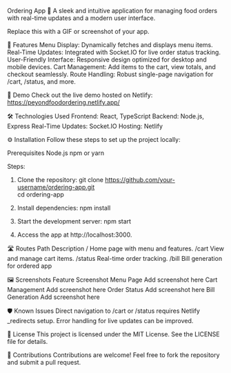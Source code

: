 Ordering App 🍴
A sleek and intuitive application for managing food orders with real-time updates and a modern user interface.


Replace this with a GIF or screenshot of your app.

📜 Features
Menu Display: Dynamically fetches and displays menu items.
Real-Time Updates: Integrated with Socket.IO for live order status tracking.
User-Friendly Interface: Responsive design optimized for desktop and mobile devices.
Cart Management: Add items to the cart, view totals, and checkout seamlessly.
Route Handling: Robust single-page navigation for /cart, /status, and more.

🚀 Demo
Check out the live demo hosted on Netlify:
https://peyondfoodordering.netlify.app/


🛠️ Technologies Used
Frontend: React, TypeScript
Backend: Node.js, Express
Real-Time Updates: Socket.IO
Hosting: Netlify


⚙️ Installation
Follow these steps to set up the project locally:

Prerequisites
Node.js
npm or yarn


Steps:
1. Clone the repository:
    git clone https://github.com/your-username/ordering-app.git  
    cd ordering-app  

2. Install dependencies:
    npm install  


3. Start the development server:
    npm start  

4. Access the app at http://localhost:3000.


🛣️ Routes
Path	    Description
/	        Home page with menu and features.
/cart	    View and manage cart items.
/status	    Real-time order tracking.
/bill       Bill generation for ordered app


🖼️ Screenshots
Feature	            Screenshot
Menu Page	        Add screenshot here
Cart Management	    Add screenshot here
Order Status	    Add screenshot here
Bill Generation     Add screenshot here


🛡️ Known Issues
Direct navigation to /cart or /status requires Netlify _redirects setup.
Error handling for live updates can be improved.

📝 License
This project is licensed under the MIT License. See the LICENSE file for details.

🤝 Contributions
Contributions are welcome! Feel free to fork the repository and submit a pull request.